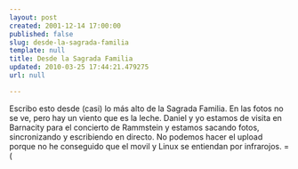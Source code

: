 ```yaml
---
layout: post
created: 2001-12-14 17:00:00
published: false
slug: desde-la-sagrada-familia
template: null
title: Desde la Sagrada Familia
updated: 2010-03-25 17:44:21.479275
url: null

---
```


Escribo esto desde (casi) lo más alto de la Sagrada Familia. En las fotos no se ve, pero hay un viento que es la leche. Daniel y yo estamos de visita en Barnacity para el concierto de Rammstein y estamos sacando fotos, sincronizando y escribiendo en directo. No podemos hacer el upload porque no he conseguido que el movil y Linux se entiendan por infrarojos. =(



